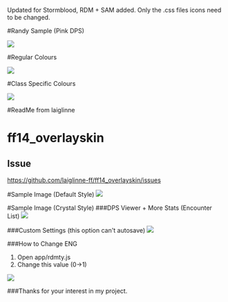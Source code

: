 Updated for Stormblood, RDM + SAM added. Only the .css files icons need to be changed.



#Randy Sample (Pink DPS)

![](http://puu.sh/sFWfy/04c8439c71.jpg)

#Regular Colours

![](https://puu.sh/sFU3c/5caca5a424.jpg)

#Class Specific Colours

![](https://puu.sh/sFV5P/b99a5b9f1e.jpg)





#ReadMe from laiglinne

# ff14_overlayskin
## Issue
https://github.com/laiglinne-ff/ff14_overlayskin/issues


#Sample Image (Default Style)
![](https://github.com/laiglinne-ff/ff14_overlayskin/blob/master/images/preview_3.PNG?raw=true)

#Sample Image (Crystal Style)
###DPS Viewer + More Stats (Encounter List)
![](https://github.com/laiglinne-ff/ff14_overlayskin/blob/master/images/preview_1.PNG?raw=true)

###Custom Settings (this option can't autosave)
![](https://raw.githubusercontent.com/laiglinne-ff/ff14_overlayskin/695478d937b88692fa42df48c0cc19b95a7187e2/images/preview_2.PNG)

###How to Change ENG
1. Open app/rdmty.js
2. Change this value (0->1)

![](https://raw.githubusercontent.com/laiglinne-ff/ff14_overlayskin/695478d937b88692fa42df48c0cc19b95a7187e2/images/setting_0.PNG)

###Thanks for your interest in my project.

